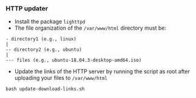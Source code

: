 ### HTTP updater
* Install the package `lighttpd`
* The file organization of the `/var/www/html` directory must be:
```
- directory1 (e.g., linux)
|
-- directory2 (e.g., ubuntu)
|
--- files (e.g., ubuntu-18.04.3-desktop-amd64.iso)
```
* Update the links of the HTTP server by running the script as root after
uploading your files to `/var/www/html`
```
bash update-download-links.sh
```
